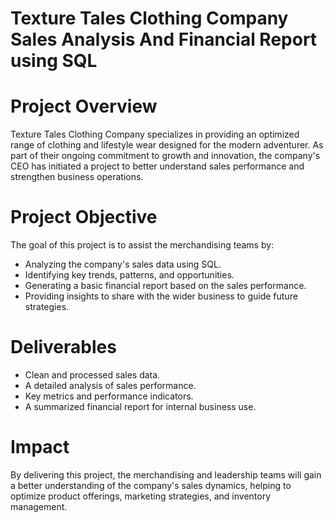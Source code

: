 # Texture Tales Clothing Company Sales Analysis And Financial Report using SQL

# Project Overview

Texture Tales Clothing Company specializes in providing an optimized range of clothing and lifestyle wear designed for the modern adventurer. As part of their ongoing commitment to growth and innovation, the company's CEO has initiated a project to better understand sales performance and strengthen business operations.

# Project Objective

The goal of this project is to assist the merchandising teams by:

- Analyzing the company's sales data using SQL.
- Identifying key trends, patterns, and opportunities.
- Generating a basic financial report based on the sales performance.
- Providing insights to share with the wider business to guide future strategies.

# Deliverables

- Clean and processed sales data.
- A detailed analysis of sales performance.
- Key metrics and performance indicators.
- A summarized financial report for internal business use.

# Impact

By delivering this project, the merchandising and leadership teams will gain a better understanding of the company's sales dynamics, helping to optimize product offerings, marketing strategies, and inventory management.
